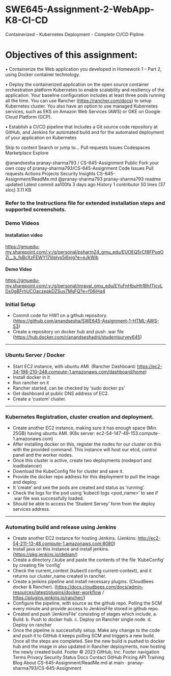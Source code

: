 # SWE645-Assignment-2-WebApp-K8-CI-CD
Containerized - Kubernetes Deployment - Complete CI/CD Pipline

# Objectives of this assignment:

• Containerize the Web application you developed in Homework 1 – Part 2, using
Docker container technology.

• Deploy the containerized application on the open source container orchestration
platform Kubernetes to enable scalability and resiliency of the application. Your
baseline configuration includes at least three pods running all the time. You can
use Rancher (https://rancher.com/docs) to setup Kubernetes cluster. You also have
an option to use managed Kubernetes services, such as EKS on Amazon Web
Services (AWS) or GKE on Google Cloud Platform (GCP).

• Establish a CI/CD pipeline that includes a Git source code repository at GitHub, and
Jenkins for automated build and for the automated deployment of your application
on Kubernetes



Skip to content
Search or jump to…
Pull requests
Issues
Codespaces
Marketplace
Explore
 
@anandsesha 
pranay-sharma793
/
CS-645-Assignment
Public
Fork your own copy of pranay-sharma793/CS-645-Assignment
Code
Issues
Pull requests
Actions
Projects
Security
Insights
CS-645-Assignment/ReadMe.md
@pranay-sharma793
pranay-sharma793 readme updated
Latest commit aa100fa 3 days ago
 History
 1 contributor
50 lines (37 sloc)  3.11 KB
 

### Refer to the Instructions file for extended installation steps and supported screenshots.

### Demo Videos
#### Installation video
https://gmuedu-my.sharepoint.com/:v:/g/personal/psharm24_gmu_edu/EUOEQ5rCf8FPuqOZi__b_fsBcXzFEWY17IiIplys5i6xjg?e=eJkWib

#### Demo Video
https://gmuedu-my.sharepoint.com/:v:/g/personal/mraval_gmu_edu/EYuFnHbuHh1Bh1TjcyLDx0gBFrhUCOaczepkDZSus7MsFQ?e=f06jHq4

### Initial Setup

- Commit code for HW1 on a github repository. (https://github.com/anandsesha/SWE645-Assignment-1-HTML-AWS-S3)
- Create a repository on docker hub and push .war file (https://hub.docker.com/r/anandseshadrii/studentsurvey645)

---

### Ubuntu Server / Docker

- Start EC2 instance, with ubuntu AMI. (Rancher Dashboard: https://ec2-34-198-210-248.compute-1.amazonaws.com/dashboard/home)
- Install docker in it
- Run rancher on it
- Rancher started, can be checked by ‘sudo docker ps’
- Get dashboard at public DNS address of EC2.
- Create a ‘custom’ cluster.

---

### Kubernetes Registration, cluster creation and deployment.

- Create another EC2 instance, making sure it has enough space (Min. 25GB) having ubuntu AMI. (K8s server: ec2-54-147-49-153.compute-1.amazonaws.com)
- After installing docker on this, register the nodes for our cluster on this with the provided command. This instance will host our etcd, control panel and the worker nodes.
- Once this cluster is active, create two deployments (nodeport and loadbalancer)
- Download the KubeConfig file for cluster and save it.
- Provide the docker repo address for this deployment to pull the image and deploy.
- It ‘create’ and see the pods are created and status as ‘running’.
- Check the logs for the pod using ‘kubectl logs <pod_name>’ to see if .war file was successfully loaded.
- Should be able to access the ‘Student Servey’ form from the deploy services address.

---

### Automating build and release using Jenkins

- Create another EC2 instance for hosting Jenkins. (Jenkins: http://ec2-54-211-13-48.compute-1.amazonaws.com:8080)
- Install java on this instance and install jenkins. (https://pkg.jenkins.io/debian/)
- Create a directory /.kube and paste the contents of the file ‘KubeConfig‘ by creating file ‘config’
- Check the current_context (kubectl config current-context), and it returns  our cluster_name created in rancher.
- Create a jenkins pipeline and install necessary plugins. (CloudBees docker & Rancher). (https://docs.cloudbees.com/docs/admin-resources/latest/plugins/docker-workflow / https://plugins.jenkins.io/rancher/)
- Configure the pipeline, with source as the github repo. Polling the SCM every minute and provide access to JenkinsFile stored in github repo.
- Created and push ‘JenkinsFile’ consisting of stages which include, a. Build. b. Push to docker hub. c. Deploy on Rancher single node. d. Deploy on rancher
- Once the pipeline is successfully setup. Make any change to the code and push it to GitHub it keeps polling SCM and triggers a new build. Once all the steps are completed. See the new build is pushed to docker hub and the image in also updated in Rancher deployments, now hosting the newly created build.
Footer
© 2023 GitHub, Inc.
Footer navigation
Terms
Privacy
Security
Status
Docs
Contact GitHub
Pricing
API
Training
Blog
About
CS-645-Assignment/ReadMe.md at main · pranay-sharma793/CS-645-Assignment 

